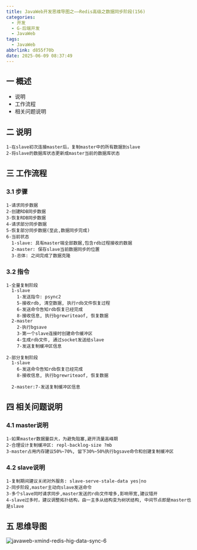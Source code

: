 ```yaml
---
title: JavaWeb开发思维导图之——Redis高级之数据同步阶段(156)
categories:
  - 开发
  - G-后端开发
  - JavaWeb
tags:
  - JavaWeb
abbrlink: d855f70b
date: 2025-06-09 08:37:49
---
```

## 一 概述

* 说明
* 工作流程
* 相关问题说明

<!--more-->

## 二 说明

```
1-在slave初次连接master后，复制master中的所有数据到slave
2-将slave的数据库状态更新成master当前的数据库状态
```

## 三 工作流程

### 3.1 步骤

```
1-请求同步数据
2-创建RDB同步数据
3-恢复RDB同步数据
4-请求部分同步数据
5-恢复部分同步数据(至此,数据同步完成)
6-当前状态
  1-slave: 具有master端全部数据,包含rdb过程接收的数据
  2-master: 保存slave当前数据同步的位置
  3-总体: 之间完成了数据克隆
```

### 3.2 指令

```
1-全量复制阶段
  1-slave
    1-发送指令: psync2
    5-接收rdb, 清空数据, 执行rdb文件恢复过程
    6-发送命令告知rdb恢复已经完成
    8-接收信息, 执行bgrewriteaof, 恢复数据
  2-master
    2-执行bgsave
    3-第一个slave连接时创建命令缓冲区
    4-生成rdb文件, 通过socket发送给slave
    7-发送复制缓冲区信息
    
2-部分复制阶段
  1-slave
    6-发送命令告知rdb恢复已经完成
    8-接收信息, 执行bgrewriteaof, 恢复数据
    
  2-master:7-发送复制缓冲区信息  
```

## 四 相关问题说明

### 4.1 master说明

```
1-如果master数据量巨大，为避免阻塞,避开流量高峰期
2-合理设计复制缓冲区: repl-backlog-size ?mb
3-master占用内存建议50%~70%, 留下30%~50%执行bgsave命令和创建复制缓冲区
```

### 4.2 slave说明

```
1-复制期间建议关闭对外服务: slave-serve-stale-data yes|no
2-同步阶段,master主动向slave发送命令
3-多个slave同时请求同步,master发送的rdb文件增多,影响带宽,建议错开
4-slave过多时，建议调整拓扑结构，由一主多从结构变为树状结构, 中间节点即是master也是slave
```

## 五 思维导图

![javaweb-xmind-redis-hig-data-sync-6][1]



[1]:https://cdn.jsdelivr.net/gh/PGzxc/CDN/blog-java/javaweb-xmind-redis-hig-data-sync-6.png